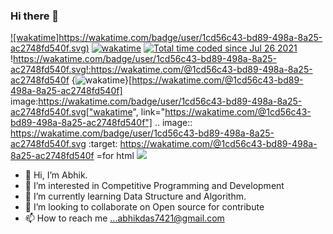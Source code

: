   ### Hi there 👋

  [![wakatime]https://wakatime.com/badge/user/1cd56c43-bd89-498a-8a25-ac2748fd540f.svg)](https://wakatime.com/@1cd56c43-bd89-498a-8a25-ac2748fd540f)
  [![wakatime](https://wakatime.com/badge/user/1cd56c43-bd89-498a-8a25-ac2748fd540f.svg)](https://wakatime.com/@1cd56c43-bd89-498a-8a25-ac2748fd540f)
  <a href="https://wakatime.com/@1cd56c43-bd89-498a-8a25-ac2748fd540f"><img src="https://wakatime.com/badge/user/1cd56c43-bd89-498a-8a25-ac2748fd540f.svg" alt="Total time coded    since Jul 26 2021" /></a>
  !https://wakatime.com/badge/user/1cd56c43-bd89-498a-8a25-ac2748fd540f.svg!:https://wakatime.com/@1cd56c43-bd89-498a-8a25-ac2748fd540f
  {<img src="https://wakatime.com/badge/user/1cd56c43-bd89-498a-8a25-ac2748fd540f.svg" alt="wakatime" />}[https://wakatime.com/@1cd56c43-bd89-498a-8a25-ac2748fd540f]
  image:https://wakatime.com/badge/user/1cd56c43-bd89-498a-8a25-ac2748fd540f.svg["wakatime", link="https://wakatime.com/@1cd56c43-bd89-498a-8a25-ac2748fd540f"]
  .. image:: https://wakatime.com/badge/user/1cd56c43-bd89-498a-8a25-ac2748fd540f.svg
    :target: https://wakatime.com/@1cd56c43-bd89-498a-8a25-ac2748fd540f
    =for html <a href="https://wakatime.com/@1cd56c43-bd89-498a-8a25-ac2748fd540f"><img src="https://wakatime.com/badge/user/1cd56c43-bd89-498a-8a25-ac2748fd540f.svg"></a>

- 👋 Hi, I’m Abhik.
- 👀 I’m interested in Competitive Programming and Development
- 🌱 I’m currently learning Data Structure and Algorithm.
- 💞️ I’m looking to collaborate on Open source for contribute
- 📫 How to reach me ...abhikdas7421@gmail.com

<!---
abhikdas7421/abhikdas7421 is a ✨ special ✨ repository because its `README.md` (this file) appears on your GitHub profile.
You can click the Preview link to take a look at your changes.
--->
